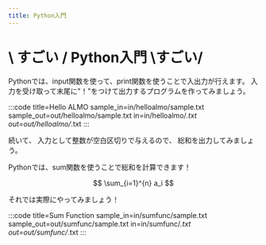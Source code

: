 ```yaml
---
title: Python入門
---
```




# \ すごい / Python入門 \すごい/

Pythonでは、input関数を使って、print関数を使うことで入出力が行えます。
入力を受け取って末尾に"！"をつけて出力するプログラムを作ってみましょう。

:::code
title=Hello ALMO
sample_in=in/helloalmo/sample.txt
sample_out=out/helloalmo/sample.txt
in=in/helloalmo/*.txt
out=out/helloalmo/*.txt
:::


続いて、
入力として整数が空白区切りで与えるので、
総和を出力してみましょう。

Pythonでは、sum関数を使うことで総和を計算できます！

$$
\sum_{i=1}^{n} a_i
$$

それでは実際にやってみましょう！

:::code
title=Sum Function
sample_in=in/sumfunc/sample.txt
sample_out=out/sumfunc/sample.txt
in=in/sumfunc/*.txt
out=out/sumfunc/*.txt
:::

